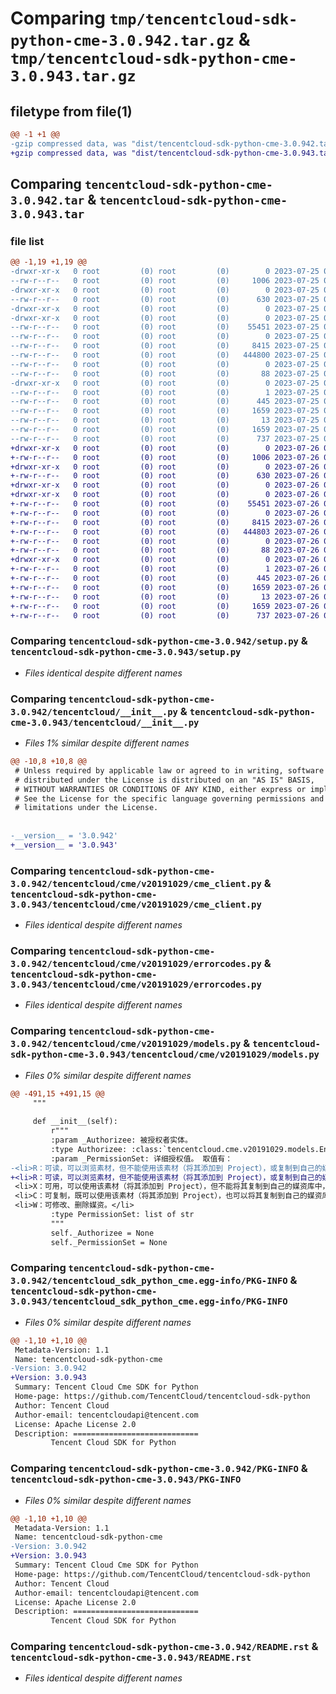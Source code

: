 # Comparing `tmp/tencentcloud-sdk-python-cme-3.0.942.tar.gz` & `tmp/tencentcloud-sdk-python-cme-3.0.943.tar.gz`

## filetype from file(1)

```diff
@@ -1 +1 @@
-gzip compressed data, was "dist/tencentcloud-sdk-python-cme-3.0.942.tar", last modified: Tue Jul 25 04:14:51 2023, max compression
+gzip compressed data, was "dist/tencentcloud-sdk-python-cme-3.0.943.tar", last modified: Wed Jul 26 00:34:27 2023, max compression
```

## Comparing `tencentcloud-sdk-python-cme-3.0.942.tar` & `tencentcloud-sdk-python-cme-3.0.943.tar`

### file list

```diff
@@ -1,19 +1,19 @@
-drwxr-xr-x   0 root         (0) root         (0)        0 2023-07-25 04:14:51.000000 tencentcloud-sdk-python-cme-3.0.942/
--rw-r--r--   0 root         (0) root         (0)     1006 2023-07-25 04:14:51.000000 tencentcloud-sdk-python-cme-3.0.942/setup.py
-drwxr-xr-x   0 root         (0) root         (0)        0 2023-07-25 04:14:51.000000 tencentcloud-sdk-python-cme-3.0.942/tencentcloud/
--rw-r--r--   0 root         (0) root         (0)      630 2023-07-25 04:14:51.000000 tencentcloud-sdk-python-cme-3.0.942/tencentcloud/__init__.py
-drwxr-xr-x   0 root         (0) root         (0)        0 2023-07-25 04:14:51.000000 tencentcloud-sdk-python-cme-3.0.942/tencentcloud/cme/
-drwxr-xr-x   0 root         (0) root         (0)        0 2023-07-25 04:14:51.000000 tencentcloud-sdk-python-cme-3.0.942/tencentcloud/cme/v20191029/
--rw-r--r--   0 root         (0) root         (0)    55451 2023-07-25 04:14:51.000000 tencentcloud-sdk-python-cme-3.0.942/tencentcloud/cme/v20191029/cme_client.py
--rw-r--r--   0 root         (0) root         (0)        0 2023-07-25 04:14:51.000000 tencentcloud-sdk-python-cme-3.0.942/tencentcloud/cme/v20191029/__init__.py
--rw-r--r--   0 root         (0) root         (0)     8415 2023-07-25 04:14:51.000000 tencentcloud-sdk-python-cme-3.0.942/tencentcloud/cme/v20191029/errorcodes.py
--rw-r--r--   0 root         (0) root         (0)   444800 2023-07-25 04:14:51.000000 tencentcloud-sdk-python-cme-3.0.942/tencentcloud/cme/v20191029/models.py
--rw-r--r--   0 root         (0) root         (0)        0 2023-07-25 04:14:51.000000 tencentcloud-sdk-python-cme-3.0.942/tencentcloud/cme/__init__.py
--rw-r--r--   0 root         (0) root         (0)       88 2023-07-25 04:14:51.000000 tencentcloud-sdk-python-cme-3.0.942/setup.cfg
-drwxr-xr-x   0 root         (0) root         (0)        0 2023-07-25 04:14:51.000000 tencentcloud-sdk-python-cme-3.0.942/tencentcloud_sdk_python_cme.egg-info/
--rw-r--r--   0 root         (0) root         (0)        1 2023-07-25 04:14:51.000000 tencentcloud-sdk-python-cme-3.0.942/tencentcloud_sdk_python_cme.egg-info/dependency_links.txt
--rw-r--r--   0 root         (0) root         (0)      445 2023-07-25 04:14:51.000000 tencentcloud-sdk-python-cme-3.0.942/tencentcloud_sdk_python_cme.egg-info/SOURCES.txt
--rw-r--r--   0 root         (0) root         (0)     1659 2023-07-25 04:14:51.000000 tencentcloud-sdk-python-cme-3.0.942/tencentcloud_sdk_python_cme.egg-info/PKG-INFO
--rw-r--r--   0 root         (0) root         (0)       13 2023-07-25 04:14:51.000000 tencentcloud-sdk-python-cme-3.0.942/tencentcloud_sdk_python_cme.egg-info/top_level.txt
--rw-r--r--   0 root         (0) root         (0)     1659 2023-07-25 04:14:51.000000 tencentcloud-sdk-python-cme-3.0.942/PKG-INFO
--rw-r--r--   0 root         (0) root         (0)      737 2023-07-25 04:14:51.000000 tencentcloud-sdk-python-cme-3.0.942/README.rst
+drwxr-xr-x   0 root         (0) root         (0)        0 2023-07-26 00:34:27.000000 tencentcloud-sdk-python-cme-3.0.943/
+-rw-r--r--   0 root         (0) root         (0)     1006 2023-07-26 00:34:27.000000 tencentcloud-sdk-python-cme-3.0.943/setup.py
+drwxr-xr-x   0 root         (0) root         (0)        0 2023-07-26 00:34:27.000000 tencentcloud-sdk-python-cme-3.0.943/tencentcloud/
+-rw-r--r--   0 root         (0) root         (0)      630 2023-07-26 00:34:27.000000 tencentcloud-sdk-python-cme-3.0.943/tencentcloud/__init__.py
+drwxr-xr-x   0 root         (0) root         (0)        0 2023-07-26 00:34:27.000000 tencentcloud-sdk-python-cme-3.0.943/tencentcloud/cme/
+drwxr-xr-x   0 root         (0) root         (0)        0 2023-07-26 00:34:27.000000 tencentcloud-sdk-python-cme-3.0.943/tencentcloud/cme/v20191029/
+-rw-r--r--   0 root         (0) root         (0)    55451 2023-07-26 00:34:27.000000 tencentcloud-sdk-python-cme-3.0.943/tencentcloud/cme/v20191029/cme_client.py
+-rw-r--r--   0 root         (0) root         (0)        0 2023-07-26 00:34:27.000000 tencentcloud-sdk-python-cme-3.0.943/tencentcloud/cme/v20191029/__init__.py
+-rw-r--r--   0 root         (0) root         (0)     8415 2023-07-26 00:34:27.000000 tencentcloud-sdk-python-cme-3.0.943/tencentcloud/cme/v20191029/errorcodes.py
+-rw-r--r--   0 root         (0) root         (0)   444803 2023-07-26 00:34:27.000000 tencentcloud-sdk-python-cme-3.0.943/tencentcloud/cme/v20191029/models.py
+-rw-r--r--   0 root         (0) root         (0)        0 2023-07-26 00:34:27.000000 tencentcloud-sdk-python-cme-3.0.943/tencentcloud/cme/__init__.py
+-rw-r--r--   0 root         (0) root         (0)       88 2023-07-26 00:34:27.000000 tencentcloud-sdk-python-cme-3.0.943/setup.cfg
+drwxr-xr-x   0 root         (0) root         (0)        0 2023-07-26 00:34:27.000000 tencentcloud-sdk-python-cme-3.0.943/tencentcloud_sdk_python_cme.egg-info/
+-rw-r--r--   0 root         (0) root         (0)        1 2023-07-26 00:34:27.000000 tencentcloud-sdk-python-cme-3.0.943/tencentcloud_sdk_python_cme.egg-info/dependency_links.txt
+-rw-r--r--   0 root         (0) root         (0)      445 2023-07-26 00:34:27.000000 tencentcloud-sdk-python-cme-3.0.943/tencentcloud_sdk_python_cme.egg-info/SOURCES.txt
+-rw-r--r--   0 root         (0) root         (0)     1659 2023-07-26 00:34:27.000000 tencentcloud-sdk-python-cme-3.0.943/tencentcloud_sdk_python_cme.egg-info/PKG-INFO
+-rw-r--r--   0 root         (0) root         (0)       13 2023-07-26 00:34:27.000000 tencentcloud-sdk-python-cme-3.0.943/tencentcloud_sdk_python_cme.egg-info/top_level.txt
+-rw-r--r--   0 root         (0) root         (0)     1659 2023-07-26 00:34:27.000000 tencentcloud-sdk-python-cme-3.0.943/PKG-INFO
+-rw-r--r--   0 root         (0) root         (0)      737 2023-07-26 00:34:27.000000 tencentcloud-sdk-python-cme-3.0.943/README.rst
```

### Comparing `tencentcloud-sdk-python-cme-3.0.942/setup.py` & `tencentcloud-sdk-python-cme-3.0.943/setup.py`

 * *Files identical despite different names*

### Comparing `tencentcloud-sdk-python-cme-3.0.942/tencentcloud/__init__.py` & `tencentcloud-sdk-python-cme-3.0.943/tencentcloud/__init__.py`

 * *Files 1% similar despite different names*

```diff
@@ -10,8 +10,8 @@
 # Unless required by applicable law or agreed to in writing, software
 # distributed under the License is distributed on an "AS IS" BASIS,
 # WITHOUT WARRANTIES OR CONDITIONS OF ANY KIND, either express or implied.
 # See the License for the specific language governing permissions and
 # limitations under the License.
 
 
-__version__ = '3.0.942'
+__version__ = '3.0.943'
```

### Comparing `tencentcloud-sdk-python-cme-3.0.942/tencentcloud/cme/v20191029/cme_client.py` & `tencentcloud-sdk-python-cme-3.0.943/tencentcloud/cme/v20191029/cme_client.py`

 * *Files identical despite different names*

### Comparing `tencentcloud-sdk-python-cme-3.0.942/tencentcloud/cme/v20191029/errorcodes.py` & `tencentcloud-sdk-python-cme-3.0.943/tencentcloud/cme/v20191029/errorcodes.py`

 * *Files identical despite different names*

### Comparing `tencentcloud-sdk-python-cme-3.0.942/tencentcloud/cme/v20191029/models.py` & `tencentcloud-sdk-python-cme-3.0.943/tencentcloud/cme/v20191029/models.py`

 * *Files 0% similar despite different names*

```diff
@@ -491,15 +491,15 @@
     """
 
     def __init__(self):
         r"""
         :param _Authorizee: 被授权者实体。
         :type Authorizee: :class:`tencentcloud.cme.v20191029.models.Entity`
         :param _PermissionSet: 详细授权值。 取值有：
-<li>R：可读，可以浏览素材，但不能使用该素材（将其添加到 Project），或复制到自己的媒资库中</li>
+<li>R：可读，可以浏览素材，但不能使用该素材（将其添加到 Project），或复制到自己的媒资库中。</li>
 <li>X：可用，可以使用该素材（将其添加到 Project），但不能将其复制到自己的媒资库中，意味着被授权者无法将该资源进一步扩散给其他个人或团队。</li>
 <li>C：可复制，既可以使用该素材（将其添加到 Project），也可以将其复制到自己的媒资库中。</li>
 <li>W：可修改、删除媒资。</li>
         :type PermissionSet: list of str
         """
         self._Authorizee = None
         self._PermissionSet = None
```

### Comparing `tencentcloud-sdk-python-cme-3.0.942/tencentcloud_sdk_python_cme.egg-info/PKG-INFO` & `tencentcloud-sdk-python-cme-3.0.943/tencentcloud_sdk_python_cme.egg-info/PKG-INFO`

 * *Files 0% similar despite different names*

```diff
@@ -1,10 +1,10 @@
 Metadata-Version: 1.1
 Name: tencentcloud-sdk-python-cme
-Version: 3.0.942
+Version: 3.0.943
 Summary: Tencent Cloud Cme SDK for Python
 Home-page: https://github.com/TencentCloud/tencentcloud-sdk-python
 Author: Tencent Cloud
 Author-email: tencentcloudapi@tencent.com
 License: Apache License 2.0
 Description: ============================
         Tencent Cloud SDK for Python
```

### Comparing `tencentcloud-sdk-python-cme-3.0.942/PKG-INFO` & `tencentcloud-sdk-python-cme-3.0.943/PKG-INFO`

 * *Files 0% similar despite different names*

```diff
@@ -1,10 +1,10 @@
 Metadata-Version: 1.1
 Name: tencentcloud-sdk-python-cme
-Version: 3.0.942
+Version: 3.0.943
 Summary: Tencent Cloud Cme SDK for Python
 Home-page: https://github.com/TencentCloud/tencentcloud-sdk-python
 Author: Tencent Cloud
 Author-email: tencentcloudapi@tencent.com
 License: Apache License 2.0
 Description: ============================
         Tencent Cloud SDK for Python
```

### Comparing `tencentcloud-sdk-python-cme-3.0.942/README.rst` & `tencentcloud-sdk-python-cme-3.0.943/README.rst`

 * *Files identical despite different names*

